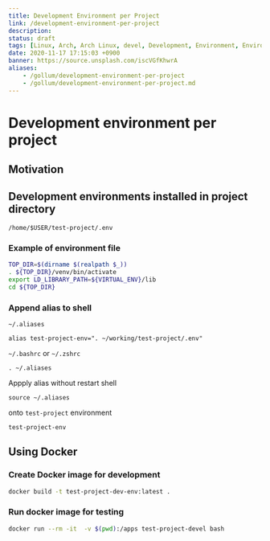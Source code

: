 ```yaml
---
title: Development Environment per Project
link: /development-environment-per-project
description: 
status: draft
tags: [Linux, Arch, Arch Linux, devel, Development, Environment, Environment Variables]
date: 2020-11-17 17:15:03 +0900
banner: https://source.unsplash.com/iscVGfKhwrA
aliases:
    - /gollum/development-environment-per-project
    - /gollum/development-environment-per-project.md
---
```


# Development environment per project

## Motivation


## Development environments installed in project directory

`/home/$USER/test-project/.env`

### Example of environment file

```bash
TOP_DIR=$(dirname $(realpath $_))
. ${TOP_DIR}/venv/bin/activate
export LD_LIBRARY_PATH=${VIRTUAL_ENV}/lib
cd ${TOP_DIR}
```


### Append alias to shell 

`~/.aliases`
```
alias test-project-env=". ~/working/test-project/.env"
```

`~/.bashrc` or `~/.zshrc`

```
. ~/.aliases
```

Appply alias without restart shell
```
source ~/.aliases
```

onto `test-project` environment
```
test-project-env
```


## Using Docker 


### Create Docker image for development

```bash
docker build -t test-project-dev-env:latest .
```

### Run docker image for testing
```bash
docker run --rm -it  -v $(pwd):/apps test-project-devel bash
```